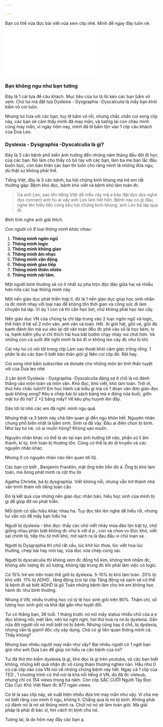```yaml
---

---
```

Bạn có thể vừa đọc bài viết vừa xem clip nhé. Mình để ngay đây luôn nè.

<p><iframe src="[https://www.youtube.com/embed/yUMHhNfX0Mc](https://www.youtube.com/embed/yUMHhNfX0Mc "https://www.youtube.com/embed/yUMHhNfX0Mc")" frameborder="0" allowfullscreen></iframe></p>

### Bạn không ngu như bạn tưởng

Đây là 1 cái tựa đề câu khách. Mục tiêu của tui là lôi kéo các bạn bấm vô xem. Chứ tui mà đặt tựa Dyslexia - Dysgraphia -Dyscalculia là mấy bạn khỏi bấm vô coi luôn.

Nhưng tui hứa với các bạn, tuy lỡ bấm vô rồi, nhưng chắc chắn coi xong clip này, các bạn sẽ cảm thấy mình đã may mắn, và tương lai con cháu mình cũng may mắn, vì ngày hôm nay, mình đã lỡ bấm lộn vào 1 clip câu khách của Dưa Leo.

### Dyslexia - Dysgraphia -Dyscalculia là gì?

Đây là 3 căn bệnh phổ biến ảnh hưởng đến những năm tháng đầu đời đi học của các bạn. Nó làm cho thầy cô bó tay với các bạn, làm ba mẹ bạn lắc đầu buồn bực, còn bản thân các bạn thì luôn cho rằng mình là những đứa ngu, dù thật sự không phải thế.

Tiếng Việt, đây là 3 căn bệnh, ba hội chứng kinh khủng mà trẻ em rất thường gặp: Bệnh khó đọc, bệnh khó viết và bệnh khó làm toán đc.

> Ủa anh Leo, sao tên tiếng Việt dễ hiểu vậy mà a bày đặt dys dys nghe dys connect anh hù ai vậy anh Leo làm hết hồn. Bệnh này có gì đâu, nghe tên hiểu liền cũng kêu hội chứng kinh khủng, anh Leo bá láp quá đi.

Bình tĩnh nghe anh giải thích.

_Con người có 8 loại thông minh khác nhau:_

1. **Thông minh ngôn ngữ**
2. **Thông minh logic**
3. **Thông minh không gian**
4. **Thông minh âm nhạc**
5. **Thông minh vận động**
6. **Thông minh giao tiếp**
7. **Thông minh thiên nhiên**
8. **Thông minh nội tâm.**

Một người bình thường sẽ có ít nhất sự pha trộn độc đáo giữa hai và nhiều hơn nữa các loại thông minh này.

Một nền giáo dục phát triển hợp lí, đó là 1 nền giáo dục giúp học sinh nhận ra đc mình nhạy với loại nào để không tốn thời gian và công sức đi làm chuyện bá láp. Ví dụ 1 con cá thì cần học bơi, chứ không phải học leo cây.

Nền giáo dục VN của chúng ta chỉ tập trung vào 2 loại: ngôn ngữ và logic, thể hiện ở hệ số 2 môn văn, anh văn và toán. Hết. Ai giỏi hát, giỏi vẻ, giỏi đá banh đánh lộn mà xui xẻo lại dở văn toán đều đc phê vào sổ là học kém, lo ra, hạnh kiểm yếu vì chỉ thích hái hoa bắt bướm chạy nhảy vui chơi hơn. Và những con cá suốt đời nghỉ mình là bỏ đi vì không leo cây đc như lũ khỉ.

Cái này tui có nói tới trong clip Làm sao thoát khỏi cảm giác trống rỗng. 1 phần là do các bạn 0 biết bản thân giỏi gì Nên coi clip đó. Rất hay.

Coi xong nhớ bấm subscribe và donate cho những món ăn tinh thần tuyệt vời của Dưa leo nhé

3 căn bịnh Dyslexia - Dysgraphia -Dyscalculia đáng sợ ở chỗ là nó đánh thẳng vào môn toán và môn văn. Khó đọc, khó viết, khó làm toán. Trời ơi, thúi hẻo chắc luôn!!! Em học hành cái kiểu gì mà có 1 đoạn văn đơn giản đọc quài không xong? Kêu e chép bài từ sách bảng mà e đứng nửa buổi, giỡn mặt tui đó hả? 2 +2 bằng mấy? Về kêu phụ huynh lên đây.

Dãn tới từ nhỏ các em đã nghĩ: mình ngu quá.

Nhưng thật ra 3 bệnh này chả liên quan gì đến ngu khôn hết. Nguyên nhân chung phổ biến nhất là bẩm sinh. Sinh ra đã vậy. Đâu ai điên chọn bị bịnh. Như tay tui nè, có ai muốn hông? Khùng sao muốn.

Nguyên nhân khác có thể là do tai nạn ảnh hưởng tới não, phần xử lí âm thanh, kí tự, tính toán bị thương tổn. Cũng có thể là do di truyền và các nguyên nhân khác.

Nhưng 0 có nguyên nhân nào liên quan tới IQ.

Các bạn có biết , Benjamin Franklin, mặt ổng trên tiền đô á. Ổng bị khó làm toán, mà ổnng phát minh ra cột thu lôi

Agatha Christie, bả bị dysgraphia. Viết không nổi, nhưng vẫn trở thành nhà văn trinh thám nổi tiếng toàn cầu

Đó là kết quả của những nền giáo dục nhân bản, hiểu học sinh của mình bị gì để giúp đỡ nó phát triển.

Mỗi bịnh có dấu hiệu khác nhau ha. Tuy đọc tên lên nghe dễ hiểu rồi, nhưng tui vẫn nói để mấy bạn hiểu ha

Nguời bị dyslexia - khó đọc: thấy các chữ viết nhảy múa đảo lộn trật tự, chữ giống nhau phân biệt không đc như b với d p , con và chon vv Đọc khó, viết sai chính tả, tiếp thu từ mới khó, mở sách ra là đau đầu vì chữ loạn xạ .

Người bị Dysgraphia thì chữ rất xấu, lúc khít lúc thưa, lúc viết hoa lúc thường, chép bài hay mỏi tay, vừa đọc vừa chép cũng sai.

Người bị dyscalculia thì không xem đc đồng hồ kim, không tính nhẩm đc, không ước lượng đc số lượng, không tập trung đc khi phải làm việc có logic.

Có 15% trẻ em trên toàn thế giới bị dyslexia. 5-10% bị khó làm toán. 20% bị khó viết. 11% bị ADHD , tăng động (coi lại clip Tăng động và sạch sẽ có thể là bệnh đi sẽ biết ADHD là gì) Toàn những bệnh làm cho trẻ em không học hành đc như bình thường.

Nhưng ở VN, nhiều trường học có tỷ lệ học sinh giỏi trên 90%. Thậm chí, số lượng học sinh giỏi và khá đạt gần như tuyệt đối.

Tui có thằng bạn, 36 tuổi. 1 tháng trước nó nói mấy status nhiều chữ của a e đọc không nổi, mệt lắm, nên tui nghi nghi, hỏi thử hoá ra nó bị dyslexia. Gần nửa đời người rồi nó mới biết nó bị bệnh. Nhưng cũng hay ở chỗ, bị dyslexia, nhưng vẫn là giam1 đốc cty xây dựng. Chả có gì liên quan thông mình cả. Thấy không?

Nhưng bao nhiêu người may mắn như vậy? Bai nhiêu người có 1 ngời bạn giỏi như anh Dưa Leo để giúp nó hiểu ra căn bệnh của nó?

Tui đã thử tìm kiếm dyslexia là gì, khó đọc là gì trên youtube, và các bạn biết không, những kết quả nhận đc vô cùng thảm thương nghèo nàn. Hầu như 0 có cái clip nào của VN nói về những chứng bệnh này hết. Ngay cả 1 clip của TED , 1 chương trình có thể nói là khá nổi tiếng ở VN, dù đã đc vietsub, nhưng chỉ có 154 views trong ba năm. Còn clip SẶC CƯỜI Người Tây Đọc Câu Cực Khó Việt Nam đc 877 ngàn views.

Có lẽ là sau clip này, sẽ xuất hiện nhiều đứa trẻ may mắn như vậy. Vì cha mẹ nó biết rằng con mình 0 ngu, không lì. Chẳng qua là nó bị bịnh. Không phải cứ đánh nó là nó sẽ thông minh ra. Chửi nó nó sẽ làm toán giỏi. Mà giải pháp là phải đi bác sĩ, tìm cách trị bịnh cho nó.

Tương lai, là do hôm nay đấy các bạn ạ.